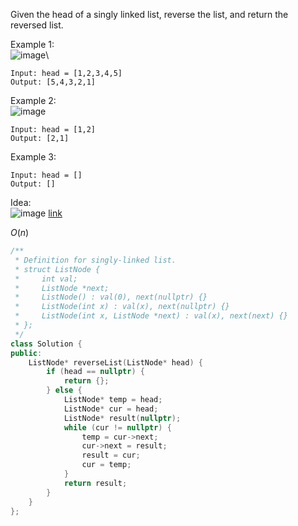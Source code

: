 Given the head of a singly linked list, reverse the list, and return the reversed list.


Example 1:\
![image](https://assets.leetcode.com/uploads/2021/02/19/rev1ex1.jpg)\

```
Input: head = [1,2,3,4,5]
Output: [5,4,3,2,1]
```

Example 2:\
![image](https://assets.leetcode.com/uploads/2021/02/19/rev1ex2.jpg)
```
Input: head = [1,2]
Output: [2,1]
```

Example 3:
```
Input: head = []
Output: []
```


Idea:\
![image](https://camo.githubusercontent.com/9e604579b33a236aad08d105b68cc2bab10d8b24d5d34a20536a732389f3979b/68747470733a2f2f636f64652d7468696e6b696e672e63646e2e626365626f732e636f6d2f676966732f3230362e2545372542462542422545382542442541432545392539332542452545382541312541382e676966)
[link](https://github.com/youngyangyang04/leetcode-master/blob/master/problems/0206.%E7%BF%BB%E8%BD%AC%E9%93%BE%E8%A1%A8.md)


$O(n)$
```cpp
/**
 * Definition for singly-linked list.
 * struct ListNode {
 *     int val;
 *     ListNode *next;
 *     ListNode() : val(0), next(nullptr) {}
 *     ListNode(int x) : val(x), next(nullptr) {}
 *     ListNode(int x, ListNode *next) : val(x), next(next) {}
 * };
 */
class Solution {
public:
    ListNode* reverseList(ListNode* head) {
        if (head == nullptr) {
            return {};
        } else {
            ListNode* temp = head;
            ListNode* cur = head;
            ListNode* result(nullptr);
            while (cur != nullptr) {
                temp = cur->next;
                cur->next = result;
                result = cur;
                cur = temp;
            }
            return result;
        }
    }
};
```

























